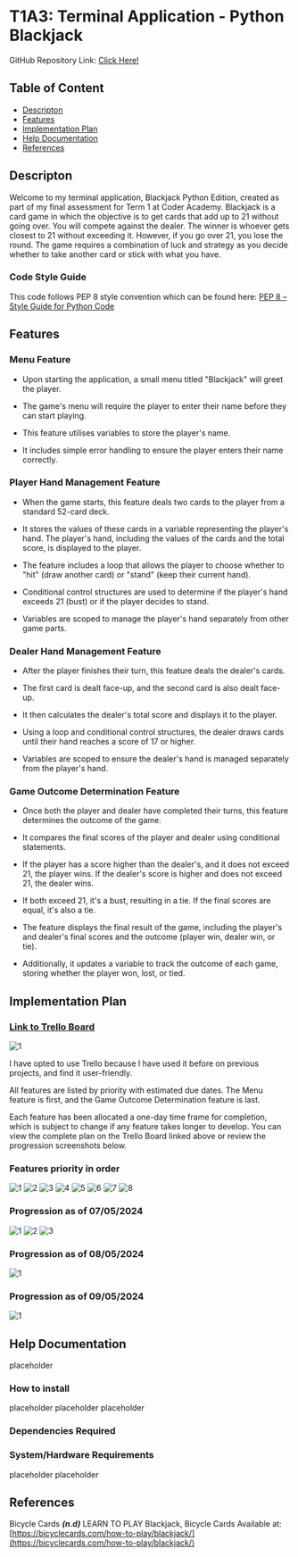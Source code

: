 # T1A3: Terminal Application - Python Blackjack

GitHub Repository Link: [Click Here!](https://github.com/motech99/T1A3_Terminal_App)

## Table of Content

- [Descripton](#descripton)
- [Features](#features)
- [Implementation Plan](#implementation-plan)
- [Help Documentation](#help-documentation)
- [References](#references)

## Descripton

Welcome to my terminal application, Blackjack Python Edition, created as part of my final assessment for Term 1 at Coder Academy. Blackjack is a card game in which the objective is to get cards that add up to 21 without going over. You will compete against the dealer. The winner is whoever gets closest to 21 without exceeding it. However, if you go over 21, you lose the round. The game requires a combination of luck and strategy as you decide whether to take another card or stick with what you have.

### Code Style Guide

This code follows PEP 8 style convention which can be found here: [PEP 8 – Style Guide for Python Code](https://peps.python.org/pep-0008/)

## Features

### Menu Feature

- Upon starting the application, a small menu titled "Blackjack" will greet the player.

- The game's menu will require the player to enter their name before they can start playing.

- This feature utilises variables to store the player's name.

- It includes simple error handling to ensure the player enters their name correctly.

### Player Hand Management Feature

- When the game starts, this feature deals two cards to the player from a standard 52-card deck.

- It stores the values of these cards in a variable representing the player's hand.
The player's hand, including the values of the cards and the total score, is displayed to the player.

- The feature includes a loop that allows the player to choose whether to "hit" (draw another card) or "stand" (keep their current hand).

- Conditional control structures are used to determine if the player's hand exceeds 21 (bust) or if the player decides to stand.

- Variables are scoped to manage the player's hand separately from other game parts.

### Dealer Hand Management Feature

- After the player finishes their turn, this feature deals the dealer's cards.

- The first card is dealt face-up, and the second card is also dealt face-up.

- It then calculates the dealer's total score and displays it to the player.

- Using a loop and conditional control structures, the dealer draws cards until their hand reaches a score of 17 or higher.

- Variables are scoped to ensure the dealer's hand is managed separately from the player's hand.

### Game Outcome Determination Feature

- Once both the player and dealer have completed their turns, this feature determines the outcome of the game.

- It compares the final scores of the player and dealer using conditional statements.

- If the player has a score higher than the dealer's, and it does not exceed 21, the player wins. If the dealer's score is higher and does not exceed 21, the dealer wins.

- If both exceed 21, it's a bust, resulting in a tie. If the final scores are equal, it's also a tie.

- The feature displays the final result of the game, including the player's and dealer's final scores and the outcome (player win, dealer win, or tie).

- Additionally, it updates a variable to track the outcome of each game, storing whether the player won, lost, or tied.

## Implementation Plan

### [Link to Trello Board](https://trello.com/b/DHZMC0Ul/python-blackjack)

![1](./docs/trello-board-1.png)

I have opted to use Trello because I have used it before on previous projects, and find it user-friendly.

All features are listed by priority with estimated due dates. The Menu feature is first, and the Game Outcome Determination feature is last.

Each feature has been allocated a one-day time frame for completion, which is subject to change if any feature takes longer to develop. You can view the complete plan on the Trello Board linked above or review the progression screenshots below.

### Features priority in order

![1](./docs/Menu-Feature-1.png)
![2](./docs/Menu-Feature-2.png)
![3](./docs/player-hand-Management-Feature-1.png)
![4](./docs/player-hand-Management-Feature-2.png)
![5](./docs/Dealer-Hand-Management-Feature-1.png)
![6](./docs/Dealer-Hand-Management-Feature-2.png)
![7](./docs/Game-Outcome-Determination-Feature-1.png)
![8](./docs/Game-Outcome-Determination-Feature-2.png)

### Progression as of 07/05/2024

![1](./docs/Progression-%202024-05-07.png)
![2](./docs/readme-md-progression-1.png)
![3](./docs/readme-md-progression-2.png)

### Progression as of 08/05/2024

![1](./docs/readme-md-progression-3.png)

### Progression as of 09/05/2024

![1](./docs/readme-md-progression-4.png)


## Help Documentation

placeholder

### How to install

placeholder
placeholder
placeholder

### Dependencies Required

### System/Hardware Requirements

placeholder
placeholder

## References

Bicycle Cards ***(n.d)*** LEARN TO PLAY Blackjack, Bicycle Cards
Available at: [https://bicyclecards.com/how-to-play/blackjack/](https://bicyclecards.com/how-to-play/blackjack/)
